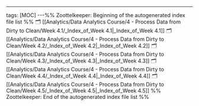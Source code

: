 ---
tags: [MOC]
---%% Zoottelkeeper: Beginning of the autogenerated index file list  %%
🗂️ [[Analytics/Data Analytics Course/4 - Process Data from Dirty to Clean/Week 4.1/_Index_of_Week 4.1|_Index_of_Week 4.1]]
🗂️ [[Analytics/Data Analytics Course/4 - Process Data from Dirty to Clean/Week 4.2/_Index_of_Week 4.2|_Index_of_Week 4.2]]
🗂️ [[Analytics/Data Analytics Course/4 - Process Data from Dirty to Clean/Week 4.3/_Index_of_Week 4.3|_Index_of_Week 4.3]]
🗂️ [[Analytics/Data Analytics Course/4 - Process Data from Dirty to Clean/Week 4.4/_Index_of_Week 4.4|_Index_of_Week 4.4]]
🗂️ [[Analytics/Data Analytics Course/4 - Process Data from Dirty to Clean/Week 4.5/_Index_of_Week 4.5|_Index_of_Week 4.5]]
%% Zoottelkeeper: End of the autogenerated index file list  %%
